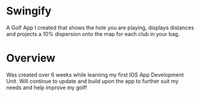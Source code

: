 # Swingify

A Golf App I created that shows the hole you are playing, displays distances and projects a 10% dispersion onto the map for each club in your bag.

# Overview
Was created over 6 weeks while learning my first IOS App Development Unit. 
Will continue to update and build upon the app to further suit my needs and help improve my golf!


